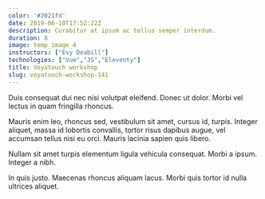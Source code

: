```yaml
---
color: '#2021fd'
date: 2019-06-10T17:52:22Z
description: Curabitur at ipsum ac tellus semper interdum.
duration: 8
image: temp_image_4
instructors: ["Evy Deabill"]
technologies: ["Vue","JS","Eleventy"]
title: Voyatouch workshop
slug: voyatouch-workshop-141
---
```

Duis consequat dui nec nisi volutpat eleifend. Donec ut dolor. Morbi vel lectus in quam fringilla rhoncus.

Mauris enim leo, rhoncus sed, vestibulum sit amet, cursus id, turpis. Integer aliquet, massa id lobortis convallis, tortor risus dapibus augue, vel accumsan tellus nisi eu orci. Mauris lacinia sapien quis libero.

Nullam sit amet turpis elementum ligula vehicula consequat. Morbi a ipsum. Integer a nibh.

In quis justo. Maecenas rhoncus aliquam lacus. Morbi quis tortor id nulla ultrices aliquet.
